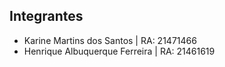 ## Integrantes

- Karine Martins dos Santos | RA: 21471466
- Henrique Albuquerque Ferreira | RA: 21461619
